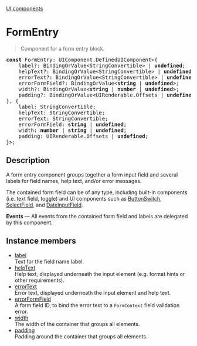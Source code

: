 [UI components](../index.md)

# FormEntry

> Component for a form entry block.

<pre class="docgen_signature"><b>const</b> FormEntry: UIComponent.DefinedUIComponent&lt;{<br>    label?: BindingOrValue&lt;StringConvertible&gt; | <b>undefined</b>;<br>    helpText?: BindingOrValue&lt;StringConvertible&gt; | <b>undefined</b>;<br>    errorText?: BindingOrValue&lt;StringConvertible&gt; | <b>undefined</b>;<br>    errorFormField?: BindingOrValue&lt;<b>string</b> | <b>undefined</b>&gt;;<br>    width?: BindingOrValue&lt;<b>string</b> | <b>number</b> | <b>undefined</b>&gt;;<br>    padding?: BindingOrValue&lt;UIRenderable.Offsets | <b>undefined</b>&gt;;<br>}, {<br>    label: StringConvertible;<br>    helpText: StringConvertible;<br>    errorText: StringConvertible;<br>    errorFormField: <b>string</b> | <b>undefined</b>;<br>    width: <b>number</b> | <b>string</b> | <b>undefined</b>;<br>    padding: UIRenderable.Offsets | <b>undefined</b>;<br>}&gt;;</pre>

## Description

A form entry component groups together a form input field and several labels for field names, help text, and/or error messages.

The contained form field can be of any type, including built-in components (i.e. text field, toggle) and UI components such as [ButtonSwitch](ButtonSwitch.md), [SelectField](SelectField.md), and [DateInputField](DateInputField.md).

**Events** — All events from the contained form field and labels are delegated by this component.

## Instance members

- [<!--{ref:property}-->label](FormEntry_label.md) \
    Text for the field name label.
- [<!--{ref:property}-->helpText](FormEntry_helpText.md) \
    Help text, displayed underneath the input element (e.g. format hints or other requirements).
- [<!--{ref:property}-->errorText](FormEntry_errorText.md) \
    Error text, displayed underneath the input element and help text.
- [<!--{ref:property}-->errorFormField](FormEntry_errorFormField.md) \
    A form field ID, to bind the error text to a `FormContext` field validation error.
- [<!--{ref:property}-->width](FormEntry_width.md) \
    The width of the container that groups all elements.
- [<!--{ref:property}-->padding](FormEntry_padding.md) \
    Padding around the container that groups all elements.